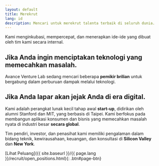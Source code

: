 ```yaml
---
layout: default
title: Merekrut
lang: id
description: Mencari untuk merekrut talenta terbaik di seluruh dunia.
---
```




Kami menginkubasi, mempercepat, dan menerapkan ide-ide yang dibuat oleh tim kami secara internal.

## Jika Anda ingin menciptakan teknologi yang memecahkan masalah.

Avance Venture Lab sedang mencari beberapa **pemikir brilian** untuk bergabung dalam perburuan dampak melalui teknologi.

## Jika Anda lapar akan jejak Anda di era digital.

Kami adalah perangkat lunak kecil tahap awal **start-up**, didirikan oleh alumni Stanford dan MIT, yang berbasis di Taipei. Kami berfokus pada membangun aplikasi konsumen dan bisnis yang memecahkan masalah nyata di industri besar **secara global**.

Tim pendiri, investor, dan penasihat kami memiliki pengalaman dalam bidang teknik, kewirausahaan, keuangan, dan konsultasi di **Silicon Valley** dan **New York**.

[Lihat Peluang]({{ site.baseurl }}/{{ page.lang }}/recruit/open_positions.html){: .btn#page-btn}